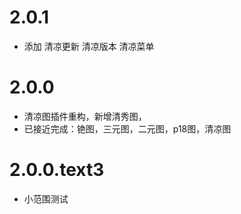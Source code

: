 # 2.0.1

* 添加 清凉更新 清凉版本 清凉菜单

# 2.0.0

* 清凉图插件重构，新增清秀图，
* 已接近完成：铯图，三元图，二元图，p18图，清凉图

# 2.0.0.text3

* 小范围测试